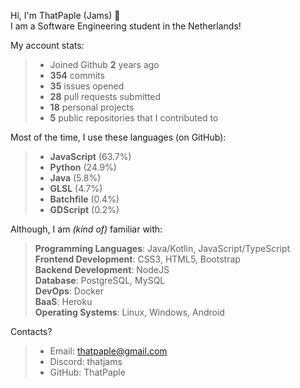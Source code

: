 Hi, I'm ThatPaple (Jams) 👋   
I am a Software Engineering student in the Netherlands!   

My account stats:
>   - Joined Github **2** years ago
>   - **354** commits
>   - **35** issues opened
>   - **28** pull requests submitted
>   - **18** personal projects
>   - **5** public repositories that I contributed to


Most of the time, I use these languages (on GitHub):
>    - **JavaScript** (63.7%)
>    - **Python** (24.9%)
>    - **Java** (5.8%)
>    - **GLSL** (4.7%)
>    - **Batchfile** (0.4%)
>    - **GDScript** (0.2%)

Although, I am _(kind of)_ familiar with:
>    **Programming Languages**: Java/Kotlin, JavaScript/TypeScript   
>    **Frontend Development**: CSS3, HTML5,  Bootstrap   
>    **Backend Development**: NodeJS   
>    **Database**: PostgreSQL, MySQL   
>    **DevOps**: Docker   
>    **BaaS**: Heroku   
>    **Operating Systems**: Linux, Windows, Android

Contacts?
> - Email: thatpaple@gmail.com
> - Discord: thatjams
> - GitHub: ThatPaple
